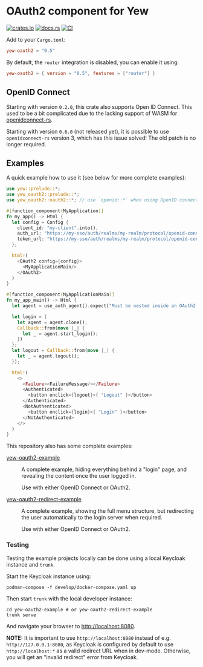 # OAuth2 component for Yew

[![crates.io](https://img.shields.io/crates/v/yew-oauth2.svg)](https://crates.io/crates/yew-oauth2)
[![docs.rs](https://docs.rs/yew-oauth2/badge.svg)](https://docs.rs/yew-oauth2)
[![CI](https://github.com/ctron/yew-oauth2/workflows/CI/badge.svg)](https://github.com/ctron/yew-oauth2/actions?query=workflow%3A%22CI%22)

Add to your `Cargo.toml`:

```toml
yew-oauth2 = "0.5"
```

By default, the `router` integration is disabled, you can enable it using:

```toml
yew-oauth2 = { version = "0.5", features = ["router"] }
```

## OpenID Connect

Starting with version `0.2.0`, this crate also supports Open ID Connect. This used to be a bit complicated due to the
lacking support of WASM for [openidconnect-rs](https://github.com/ramosbugs/openidconnect-rs).

Starting with version `0.6.0` (not released yet), it is possible to use `openidconnect-rs` version 3, which has this issue solved! The old
patch is no longer required.

## Examples

A quick example how to use it (see below for more complete examples):

```rust
use yew::prelude::*;
use yew_oauth2::prelude::*;
use yew_oauth2::oauth2::*; // use `openid::*` when using OpenID connect

#[function_component(MyApplication)]
fn my_app() -> Html {
  let config = Config {
    client_id: "my-client".into(),
    auth_url: "https://my-sso/auth/realms/my-realm/protocol/openid-connect/auth".into(),
    token_url: "https://my-sso/auth/realms/my-realm/protocol/openid-connect/token".into(),
  };

  html!(
    <OAuth2 config={config}>
      <MyApplicationMain/>
    </OAuth2>
  )
}

#[function_component(MyApplicationMain)]
fn my_app_main() -> Html {
  let agent = use_auth_agent().expect("Must be nested inside an OAuth2 component");

  let login = {
    let agent = agent.clone();
    Callback::from(move |_| {
      let _ = agent.start_login();
    })
  };
  let logout = Callback::from(move |_| {
    let _ = agent.logout();
  });

  html!(
    <>
      <Failure><FailureMessage/></Failure>
      <Authenticated>
        <button onclick={logout}>{ "Logout" }</button>
      </Authenticated>
      <NotAuthenticated>
        <button onclick={login}>{ "Login" }</button>
      </NotAuthenticated>
    </>
  )
}
```

This repository also has some complete examples:

<dl>
<dt>

[yew-oauth2-example](yew-oauth2-example/) </dt>
<dd>
A complete example, hiding everything behind a "login" page, and revealing the content once the user logged in.

Use with either OpenID Connect or OAuth2.
</dd>

<dt>

[yew-oauth2-redirect-example](yew-oauth2-redirect-example/) </dt>
<dd>
A complete example, showing the full menu structure, but redirecting the user automatically to the login server
when required.

Use with either OpenID Connect or OAuth2.
</dd>

</dl>

### Testing

Testing the example projects locally can be done using a local Keycloak instance and `trunk`.

Start the Keycloak instance using:

```shell
podman-compose -f develop/docker-compose.yaml up
```

Then start `trunk` with the local developer instance:

```shell
cd yew-oauth2-example # or yew-oauth2-redirect-example
trunk serve
```

And navigate your browser to [http://localhost:8080](http://localhost:8080).

**NOTE:** It is important to use `http://localhost:8080` instead of e.g. `http://127.0.0.1:8080`, as Keycloak is configured by default to use `http://localhost:*` as a valid redirect URL when in dev-mode. Otherwise, you will get
an "invalid redirect" error from Keycloak.

